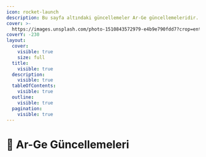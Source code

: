 ```yaml
---
icon: rocket-launch
description: Bu sayfa altındaki güncellemeler Ar-Ge güncellemeleridir.
cover: >-
  https://images.unsplash.com/photo-1510843572979-e4b9e790fdd7?crop=entropy&cs=srgb&fm=jpg&ixid=M3wxOTcwMjR8MHwxfHNlYXJjaHwxfHxvbGQlMjBjb21wdXRlcnxlbnwwfHx8fDE3Mzg2ODgzOTh8MA&ixlib=rb-4.0.3&q=85
coverY: -230
layout:
  cover:
    visible: true
    size: full
  title:
    visible: true
  description:
    visible: true
  tableOfContents:
    visible: true
  outline:
    visible: true
  pagination:
    visible: true
---
```


# 🚀 Ar-Ge Güncellemeleri

